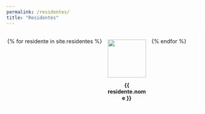 ```yaml
---
permalink: /residentes/
title: "Residentes"
---
```

<head>
  <style>
  	.residentes-container {
  	  display: flex;
  	  flex-wrap: wrap;
  	  border: 0.15em solid white;
  	  padding-top: 2.5em;
  	  margin-top: -1.5em;
  	}
  	@media only screen and (max-width: 284px) {
  	  .residentes-container {
    	    justify-content: center;
  	  }
	}
  	.residente-block {
  	  display: inline-block;
  	  margin: 0 0.75em;

  	}
	.res-foto-div{
	  display: flex;
    	  justify-content: center;
	}
  	.residente-titulo {
  	  text-align: center;
  	  margin-top: 0.5em;
  	  width: 100px;
  	}
  	.residente-foto {
  	  display: block;
  	  object-fit: cover;
	  width: 100px;
	  height: 100px;
  	  margin: 0 auto;
  	  border: 0.3em solid white;
  	}
  	.residente-dados {
  	  width:100%;
  	}
  </style>
</head>
<div class="residentes-container">
{% for residente in site.residentes %}
    <div class="residente-block">
      <img class="residente-foto" src="{{ relative_url }}assets/images/{{ residente.foto }}">
      <div class="res-foto-div"><h4 class="residente-titulo">{{ residente.nome }}</h4></div>
    </div>  
{% endfor %}
</div>
